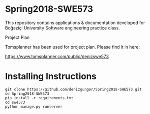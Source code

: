 # Spring2018-SWE573
This repository contains applications &amp; documentation developed for Boğaziçi University Software engineering practice class.

Project Plan

Tomsplanner has been used for project plan.
Please find it in here: 

https://www.tomsplanner.com/public/denizswe573   

# Installing Instructions    

```
git clone https://github.com/denizgungor/Spring2018-SWE573.git  
cd Spring2018-SWE573   
pip install -r requirements.txt   
cd swe573
python manage.py runserver
```   
